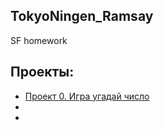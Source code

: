 ## TokyoNingen_Ramsay
SF homework
## Проекты:
* [Проект 0. Игра угадай число](https://github.com/Honestthief/TokyoNingen_Ramsay/tree/main/projeck_0)
*
*